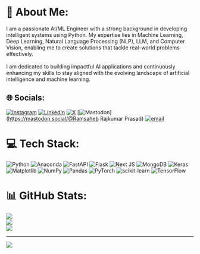 # 💫 About Me:
I am a passionate AI/ML Engineer with a strong background in developing intelligent systems using Python. My expertise lies in Machine Learning, Deep Learning, Natural Language Processing (NLP), LLM, and Computer Vision, enabling me to create solutions that tackle real-world problems effectively.<br><br>I am dedicated to building impactful AI applications and continuously enhancing my skills to stay aligned with the evolving landscape of artificial intelligence and machine learning.


## 🌐 Socials:
[![Instagram](https://img.shields.io/badge/Instagram-%23E4405F.svg?logo=Instagram&logoColor=white)](https://instagram.com/ramsahebprasad16) [![LinkedIn](https://img.shields.io/badge/LinkedIn-%230077B5.svg?logo=linkedin&logoColor=white)](https://linkedin.com/in/https://www.linkedin.com/in/ramsaheb-prasad-0ba0202b1/) [![X](https://img.shields.io/badge/X-black.svg?logo=X&logoColor=white)](https://x.com/https://x.com/ramsaheb91597) [![Mastodon](https://img.shields.io/badge/-MASTODON-%232B90D9?logo=mastodon&logoColor=white)](https://mastodon.social/@Ramsaheb Rajkumar Prasad) [![email](https://img.shields.io/badge/Email-D14836?logo=gmail&logoColor=white)](mailto:ramsahebprasad1234@gmail.com) 

# 💻 Tech Stack:
![Python](https://img.shields.io/badge/python-3670A0?style=for-the-badge&logo=python&logoColor=ffdd54) ![Anaconda](https://img.shields.io/badge/Anaconda-%2344A833.svg?style=for-the-badge&logo=anaconda&logoColor=white) ![FastAPI](https://img.shields.io/badge/FastAPI-005571?style=for-the-badge&logo=fastapi) ![Flask](https://img.shields.io/badge/flask-%23000.svg?style=for-the-badge&logo=flask&logoColor=white) ![Next JS](https://img.shields.io/badge/Next-black?style=for-the-badge&logo=next.js&logoColor=white) ![MongoDB](https://img.shields.io/badge/MongoDB-%234ea94b.svg?style=for-the-badge&logo=mongodb&logoColor=white) ![Keras](https://img.shields.io/badge/Keras-%23D00000.svg?style=for-the-badge&logo=Keras&logoColor=white) ![Matplotlib](https://img.shields.io/badge/Matplotlib-%23ffffff.svg?style=for-the-badge&logo=Matplotlib&logoColor=black) ![NumPy](https://img.shields.io/badge/numpy-%23013243.svg?style=for-the-badge&logo=numpy&logoColor=white) ![Pandas](https://img.shields.io/badge/pandas-%23150458.svg?style=for-the-badge&logo=pandas&logoColor=white) ![PyTorch](https://img.shields.io/badge/PyTorch-%23EE4C2C.svg?style=for-the-badge&logo=PyTorch&logoColor=white) ![scikit-learn](https://img.shields.io/badge/scikit--learn-%23F7931E.svg?style=for-the-badge&logo=scikit-learn&logoColor=white) ![TensorFlow](https://img.shields.io/badge/TensorFlow-%23FF6F00.svg?style=for-the-badge&logo=TensorFlow&logoColor=white)
# 📊 GitHub Stats:
![](https://github-readme-stats.vercel.app/api?username=Ramsaheb&theme=dark&hide_border=false&include_all_commits=false&count_private=false)<br/>
![](https://nirzak-streak-stats.vercel.app/?user=Ramsaheb&theme=dark&hide_border=false)<br/>
![](https://github-readme-stats.vercel.app/api/top-langs/?username=Ramsaheb&theme=dark&hide_border=false&include_all_commits=false&count_private=false&layout=compact)

---
[![](https://visitcount.itsvg.in/api?id=Ramsaheb&icon=0&color=0)](https://visitcount.itsvg.in)

<!-- Proudly created with GPRM ( https://gprm.itsvg.in ) -->
